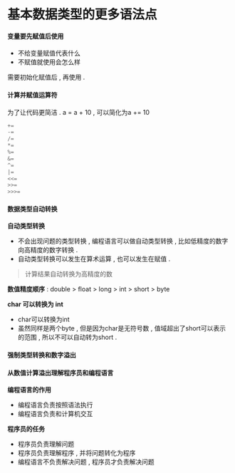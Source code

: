 # 基本数据类型的更多语法点

#### 变量要先赋值后使用

* 不给变量赋值代表什么
* 不赋值就使用会怎么样

需要初始化赋值后 , 再使用 .

#### 计算并赋值运算符

为了让代码更简洁 . a = a + 10 , 可以简化为a += 10

```java
+=
-=
/=
*=
%=
&=
^=
|=
<<=
>>=
>>>=
```

#### 数据类型自动转换

**自动类型转换**

* 不会出现问题的类型转换 , 编程语言可以做自动类型转换 , 比如低精度的数字向高精度的数字转换 . 
* 自动类型转换可以发生在算术运算 , 也可以发生在赋值 . 

> 计算结果自动转换为高精度的数

**数值精度顺序** : double &gt; float &gt; long &gt; int &gt; short &gt; byte

**char 可以转换为 int**

* char可以转换为int
* 虽然同样是两个byte , 但是因为char是无符号数 , 值域超出了short可以表示的范围 , 所以不可以自动转为short . 

#### 强制类型转换和数字溢出

#### 从数值计算溢出理解程序员和编程语言

**编程语言的作用**

* 编程语言负责按照语法执行
* 编程语言负责和计算机交互

**程序员的任务**

* 程序员负责理解问题
* 程序员负责理解程序 , 并将问题转化为程序
* 编程语言不负责解决问题 , 程序员才负责解决问题




